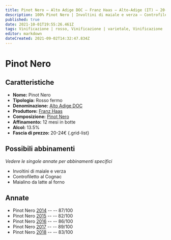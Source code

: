 ```yaml
---
title: Pinot Nero – Alto Adige DOC – Franz Haas – Alto-Adige (IT) – 20-24€ – 2★-4★
description: 100% Pinot Nero | Involtini di maiale e verza – Controfiletto al Cognac – Maialino da latte al forno 
published: true
date: 2021-10-01T19:55:26.461Z
tags: Vinificazione | rosso, Vinificazione | varietale, Vinificazione | fermo, Valutazioni | 4 stelle, Regione | Alto-Adige (IT), Prezzi | 20-24€, Alimento | maiale, Cottura | al forno 
editor: markdown
dateCreated: 2021-09-02T14:32:47.834Z
---
```


# Pinot Nero

## Caratteristiche
- **Nome:** Pinot Nero
- **Tipologia:** Rosso fermo
- **Denominazione:** [Alto Adige DOC](/denominazioni/Italia/Alto-Adige/DOC/Alto-Adige)
- **Produttore:** [Franz Haas](/produttori/Italia/Alto-Adige/Franz-Haas) 
- **Composizione:** [Pinot Nero](/vitigni/Francia/bacca-nera/pinot-nero)
- **Affinamento:** 12 mesi in botte
- **Alcol:** 13.5%
- **Fascia di prezzo:** 20-24€
{.grid-list}

## Possibili abbinamenti
*Vedere le singole annate per abbinamenti specifici*

- Involtini di maiale e verza
- Controfiletto al Cognac
- Maialino da latte al forno


## Annate
- Pinot Nero [2014](/vini/Italia/Alto-Adige/Franz-Haas/Pinot-Nero/2014) -- <span class="star-3"></span> -- 87/100 
- Pinot Nero [2015](/vini/Italia/Alto-Adige/Franz-Haas/Pinot-Nero/2015) -- <span class="star-2"></span> -- 82/100 
- Pinot Nero [2016](/vini/Italia/Alto-Adige/Franz-Haas/Pinot-Nero/2016) -- <span class="star-3"></span> -- 86/100  
- Pinot Nero [2017](/vini/Italia/Alto-Adige/Franz-Haas/Pinot-Nero/2017) -- <span class="star-4"></span> -- 89/100  
- Pinot Nero [2018](/vini/Italia/Alto-Adige/Franz-Haas/Pinot-Nero/2018) -- <span class="star-2"></span> -- 83/100  